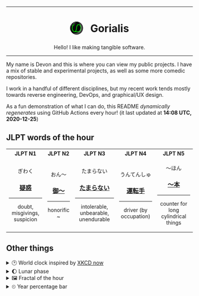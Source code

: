 ***

<h1 align="center">
<sub>
    <img src="readme/resources/avatar.png" height="36">
</sub>
&nbsp;
Gorialis
</h1>
<p align="center">
Hello! I like making tangible software.
</p>

***

My name is Devon and this is where you can view my public projects. I have a mix of stable and experimental projects, as well as some more comedic repositories.

I work in a handful of different disciplines, but my recent work tends mostly towards reverse engineering, DevOps, and graphical/UX design.

As a fun demonstration of what I can do, this README *dynamically regenerates* using GitHub Actions every hour! (it last updated at **14:08 UTC, 2020-12-25**)

<h2>JLPT words of the hour</h2>
<table>
    <tr>
        <th>JLPT N1</th>
        <th>JLPT N2</th>
        <th>JLPT N3</th>
        <th>JLPT N4</th>
        <th>JLPT N5</th>
    </tr>
    <tr>
        <td>
            <p align="center">ぎわく</p>
            <h3 align="center"><b><a href="https://jisho.org/search/%E7%96%91%E6%83%91">疑惑</a></b></h3>
            <hr>
            <p align="center">doubt,<wbr> misgivings,<wbr> suspicion</p>
        </td>
        <td>
            <p align="center">おん～</p>
            <h3 align="center"><b><a href="https://jisho.org/search/%E5%BE%A1%EF%BD%9E">御～</a></b></h3>
            <hr>
            <p align="center">honorific ~</p>
        </td>
        <td>
            <p align="center">たまらない</p>
            <h3 align="center"><b><a href="https://jisho.org/search/%E3%81%9F%E3%81%BE%E3%82%89%E3%81%AA%E3%81%84">たまらない</a></b></h3>
            <hr>
            <p align="center">intolerable,<wbr> unbearable,<wbr> unendurable</p>
        </td>
        <td>
            <p align="center">うんてんしゅ</p>
            <h3 align="center"><b><a href="https://jisho.org/search/%E9%81%8B%E8%BB%A2%E6%89%8B">運転手</a></b></h3>
            <hr>
            <p align="center">driver (by occupation)</p>
        </td>
        <td>
            <p align="center">～ほん</p>
            <h3 align="center"><b><a href="https://jisho.org/search/%EF%BD%9E%E6%9C%AC">～本</a></b></h3>
            <hr>
            <p align="center">counter for long cylindrical things</p>
        </td>
    </tr>
</table>

<h2>Other things</h2>
<details>
<summary>🕑  World clock inspired by <a href="https://xkcd.com/now">XKCD now</a></summary>

> <img src="generated/now.png" width="512">

</details>
<details>
<summary>🌔 Lunar phase</summary>

The moon is approximately 38.99% through its phase (Waxing Gibbous).

</details>
<details>
<summary>&#x1f5bc; Fractal of the hour</summary>

> <img src="generated/fractal.png" width="512">

</details>
<details>
<summary>&#x23f2; Year percentage bar</summary>
<pre><code>2020 [███████████████████▁] 98.25%</code></pre>
</details>
